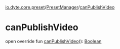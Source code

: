 [io.dyte.core.preset](../index.md)/[PresetManager](index.md)/[canPublishVideo](can-publish-video.md)

# canPublishVideo


open override fun [canPublishVideo](can-publish-video.md)(): [Boolean](https://kotlinlang.org/api/latest/jvm/stdlib/kotlin/-boolean/index.html)
